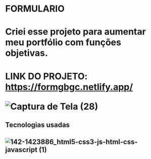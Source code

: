 # FORMULARIO

<h1> Criei esse projeto para aumentar meu portfólio com funções objetivas. <h1/>
  
LINK DO PROJETO: https://formgbgc.netlify.app/

![Captura de Tela (28)](https://user-images.githubusercontent.com/79383274/212446239-c8fd0ffa-358e-430f-bb87-ed19e7fd4257.png)
  

<h2>Tecnologias usadas<h2/>

![142-1423886_html5-css3-js-html-css-javascript (1)](https://user-images.githubusercontent.com/79383274/212446583-4d2ddaa4-8078-4cf6-b873-dc957b0b5117.png)
